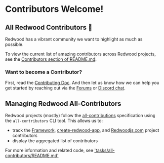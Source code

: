 # Contributors Welcome!

## All Redwood Contributors 🎉

Redwood has a vibrant community we want to highlight as much as possible.

To view the current list of amazing contributors across Redwood projects, see the [Contributors section of README.md](https://github.com/redwoodjs/redwood/blob/main/README.md#contributors).

### Want to become a Contributor?

First, read the [Contributing Doc](https://redwoodjs.com/docs/contributing). And then let us know how we can help you get started by reaching out via the [Forums](https://community.redwoodjs.com) or [Discord chat](https://discord.gg/redwoodjs).

## Managing Redwood All-Contributors

Redwood projects (mostly) follow the [all-contributions](https://allcontributors.org/) specification using the `all-contributors` CLI tool. This allows us to:

- track the [Framework](https://github.com/redwoodjs/redwood), [create-redwood-app](https://github.com/redwoodjs/create-redwood-app), and [Redwoodjs.com](https://github.com/redwoodjs/redwoodjs.com) project contributors
- display the aggregated list of contributors

For more information and related code, see ['tasks/all-contributors/README.md'](https://github.com/redwoodjs/redwood/tree/main/tasks/all-contributors/README.md)
